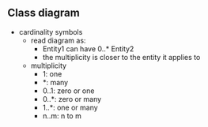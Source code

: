 
## Class diagram

- cardinality symbols
  - read diagram as:
    - Entity1 can have 0..* Entity2
    - the multiplicity is closer to the entity it applies to
  - multiplicity
    - 1: one
    - *: many
    - 0..1: zero or one
    - 0..*: zero or many
    - 1..*: one or many
    - n..m: n to m





